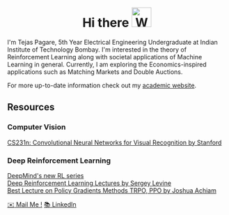 <h1 align="center">Hi there <img src="https://raw.githubusercontent.com/nixin72/nixin72/master/wave.gif" 
         alt="Waving hand animated gif"
         height="45"
         width="45" /></h1>

I'm Tejas Pagare, 5th Year Electrical Engineering Undergraduate at Indian Institute of Technology Bombay. 
I'm interested in the theory of Reinforcement Learning along with societal applications of Machine Learning in general. Currently, I am exploring the Economics-inspired applications such as Matching Markets and Double Auctions.  

For more up-to-date information check out my [academic website](https://tejassp2002.github.io/).



## Resources
### Computer Vision
[CS231n: Convolutional Neural Networks for Visual Recognition by Stanford](https://youtube.com/playlist?list=PL3FW7Lu3i5JvHM8ljYj-zLfQRF3EO8sYv)

### Deep Reinforcement Learning
[DeepMind's new RL series](https://deepmind.com/learning-resources/reinforcement-learning-series-2021)\
[Deep Reinforcement Learning Lectures by Sergey Levine](http://rail.eecs.berkeley.edu/deeprlcourse/)\
[Best Lecture on Policy Gradients Methods TRPO, PPO by Joshua Achiam](https://www.youtube.com/watch?v=ycCtmp4hcUs&list=PLkFD6_40KJIznC9CDbVTjAF2oyt8_VAe3&index=14&ab_channel=CALESG-EECSCALESG-EECS)


[:envelope: Mail Me !](mailto:tejaspagare2002@gmail.com) [:books: LinkedIn](https://www.linkedin.com/in/tejas-pagare-172683179/)

<!--
**tejassp2002/tejassp2002** is a ✨ _special_ ✨ repository because its `README.md` (this file) appears on your GitHub profile.

Here are some ideas to get you started:

- 🔭 I’m currently working on ...
- 🌱 I’m currently learning ...
- 👯 I’m looking to collaborate on ...
- 🤔 I’m looking for help with ...
- 💬 Ask me about ...
- 📫 How to reach me: ...
- 😄 Pronouns: ...
- ⚡ Fun fact: ...
-->
